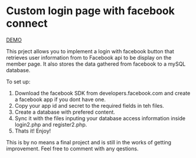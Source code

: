 Custom login page with facebook connect
==============


<a href="http://bookdem.com/github/index3.php">DEMO</a> 

This prject allows you to implement a login with facebook button that retrieves user information from to Facebook api to be display on the member page. It also stores the data gathered from facebook to a mySQL database. 

To set up: 

1. Download the facebook SDK from developers.facebook.com and create a facebook app if you dont have one.
2. Copy your app id and secret to the required fields in teh files. 
2. Create a database with prefered content. 
3. Sync it with the files inputing your database access information inside login2.php and register2.php. 
4. Thats it! Enjoy! 


This is by no means a final project and is still in the works of getting improvement. Feel free to comment with any qestions. 
